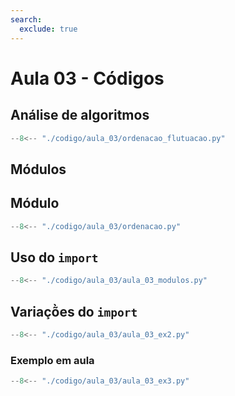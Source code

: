 ```yaml
---
search:
  exclude: true
---
```

# Aula 03 -  Códigos

## Análise de algoritmos

```py title="ordenacao_flutuacao.py" linenums="1"
--8<-- "./codigo/aula_03/ordenacao_flutuacao.py"
```
## Módulos

## Módulo

```py title="ordenacao.py" linenums="1"
--8<-- "./codigo/aula_03/ordenacao.py"
```

## Uso do `import`
```py title="aula_03_modulos.py" linenums="1"
--8<-- "./codigo/aula_03/aula_03_modulos.py"
```

## Variaçõ̀es do `import`

```py title="aula_03_ex2.py" linenums="1"
--8<-- "./codigo/aula_03/aula_03_ex2.py"
```


### Exemplo em aula

```py title="aula_03_ex3.py" linenums="1"
--8<-- "./codigo/aula_03/aula_03_ex3.py"
```





